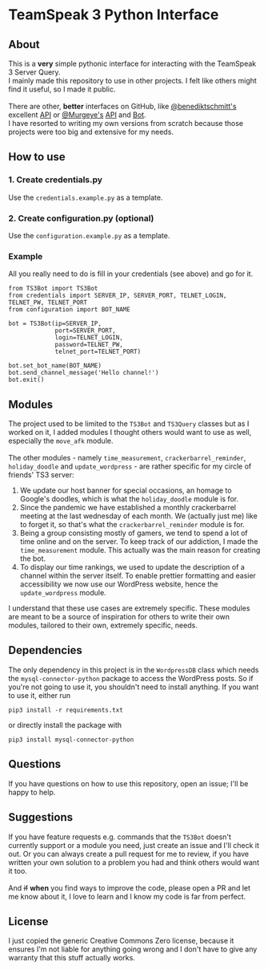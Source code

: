 # TeamSpeak 3 Python Interface

## About

This is a **very** simple pythonic interface for interacting with the TeamSpeak 3 Server Query.
<br>
I mainly made this repository to use in other projects.
I felt like others might find it useful, so I made it public.
<br><br>
There are other, **better** interfaces on GitHub, like
<a href='https://github.com/benediktschmitt'>@benediktschmitt's</a> excellent
<a href='https://github.com/benediktschmitt/py-ts3/tree/v2'>API</a> or
<a href='https://github.com/Murgeye'>@Murgeye's</a>
<a href='https://github.com/Murgeye/teamspeak3-python-api'>API</a> and
<a href='https://github.com/Murgeye/teamspeak3-python-bot'>Bot</a>.
<br>
I have resorted to writing my own versions from scratch because those projects were too big and extensive for my needs.

## How to use

### 1. Create credentials.py

Use the `credentials.example.py` as a template.

### 2. Create configuration.py (optional)

Use the `configuration.example.py` as a template.

### Example

All you really need to do is fill in your credentials (see above) and go for it.

```
from TS3Bot import TS3Bot
from credentials import SERVER_IP, SERVER_PORT, TELNET_LOGIN, TELNET_PW, TELNET_PORT
from configuration import BOT_NAME

bot = TS3Bot(ip=SERVER_IP,
             port=SERVER_PORT,
             login=TELNET_LOGIN,
             password=TELNET_PW,
             telnet_port=TELNET_PORT)

bot.set_bot_name(BOT_NAME)
bot.send_channel_message('Hello channel!')
bot.exit()
```

## Modules
The project used to be limited to the `TS3Bot` and `TS3Query` classes but as I worked on it,
I added modules I thought others would want to use as well, especially the `move_afk` module.
<br><br>
The other modules - namely `time_measurement`, `crackerbarrel_reminder`, `holiday_doodle` and `update_wordpress` -
are rather specific for my circle of friends' TS3 server:
1. We update our host banner for special occasions, an homage to Google's doodles, which is what the `holiday_doodle`
module is for.
2. Since the pandemic we have established a monthly crackerbarrel meeting at the last wednesday of each month.
We (actually just me) like to forget it, so that's what the `crackerbarrel_reminder` module is for.
3. Being a group consisting mostly of gamers, we tend to spend a lot of time online and on the server.
To keep track of our addiction, I made the `time_measurement` module. This actually was the main reason for creating the bot.
4. To display our time rankings, we used to update the description of a channel within the server itself.
To enable prettier formatting and easier accessibility we now use our WordPress website, hence the `update_wordpress` module.

I understand that these use cases are extremely specific. These modules are meant to be a source of inspiration for
others to write their own modules, tailored to their own, extremely specific, needs.

## Dependencies

The only dependency in this project is in the `WordpressDB` class which needs the `mysql-connector-python` package to 
access the WordPress posts. So if you're not going to use it, you shouldn't need to install anything. 
If you want to use it, either run
```
pip3 install -r requirements.txt
``` 
or directly install the package with
```
pip3 install mysql-connector-python
```

## Questions

If you have questions on how to use this repository, open an issue; I'll be happy to help.

## Suggestions

If you have feature requests e.g. commands that the `TS3Bot` doesn't currently support or a module you need,
just create an issue and I'll check it out. Or you can always create a pull request for me to review, if you
have written your own solution to a problem you had and think others would want it too.
<br><br>
And ~~if~~ **when** you find ways to improve the code, please open a PR and let me know about it, 
I love to learn and I know my code is far from perfect.

## License

I just copied the generic Creative Commons Zero license, because it ensures I'm not liable for anything going wrong
and I don't have to give any warranty that this stuff actually works.
